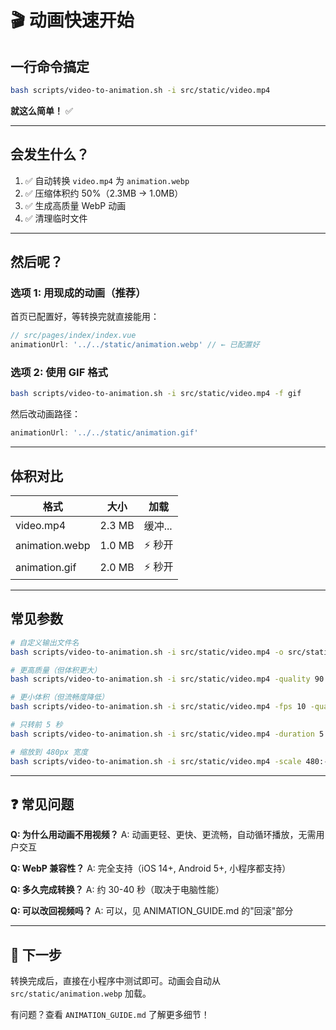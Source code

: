 # 🎬 动画快速开始

## 一行命令搞定

```bash
bash scripts/video-to-animation.sh -i src/static/video.mp4
```

**就这么简单！** ✅

---

## 会发生什么？

1. ✅ 自动转换 `video.mp4` 为 `animation.webp`
2. ✅ 压缩体积约 50%（2.3MB → 1.0MB）
3. ✅ 生成高质量 WebP 动画
4. ✅ 清理临时文件

---

## 然后呢？

### 选项 1: 用现成的动画（推荐）
首页已配置好，等转换完就直接能用：

```javascript
// src/pages/index/index.vue
animationUrl: '../../static/animation.webp' // ← 已配置好
```

### 选项 2: 使用 GIF 格式
```bash
bash scripts/video-to-animation.sh -i src/static/video.mp4 -f gif
```

然后改动画路径：
```javascript
animationUrl: '../../static/animation.gif'
```

---

## 体积对比

| 格式 | 大小 | 加载 |
|------|------|------|
| video.mp4 | 2.3 MB | 缓冲... |
| animation.webp | 1.0 MB | ⚡ 秒开 |
| animation.gif | 2.0 MB | ⚡ 秒开 |

---

## 常见参数

```bash
# 自定义输出文件名
bash scripts/video-to-animation.sh -i src/static/video.mp4 -o src/static/my-animation.webp

# 更高质量（但体积更大）
bash scripts/video-to-animation.sh -i src/static/video.mp4 -quality 90

# 更小体积（但流畅度降低）
bash scripts/video-to-animation.sh -i src/static/video.mp4 -fps 10 -quality 60

# 只转前 5 秒
bash scripts/video-to-animation.sh -i src/static/video.mp4 -duration 5

# 缩放到 480px 宽度
bash scripts/video-to-animation.sh -i src/static/video.mp4 -scale 480:-1
```

---

## ❓ 常见问题

**Q: 为什么用动画不用视频？**
A: 动画更轻、更快、更流畅，自动循环播放，无需用户交互

**Q: WebP 兼容性？**
A: 完全支持（iOS 14+, Android 5+, 小程序都支持）

**Q: 多久完成转换？**
A: 约 30-40 秒（取决于电脑性能）

**Q: 可以改回视频吗？**
A: 可以，见 ANIMATION_GUIDE.md 的"回滚"部分

---

## 🚀 下一步

转换完成后，直接在小程序中测试即可。动画会自动从 `src/static/animation.webp` 加载。

有问题？查看 `ANIMATION_GUIDE.md` 了解更多细节！
